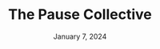 ---
slug: "pause-collective"
title: The Pause Collective
image: /assets/images/event_1.jpg
date: January 7, 2024
time: "1pm - 4pm"
location: Tiburon, CA
location_details:
cost: $75 
summary: |
  Do you like to start the 
  New-Year building a better connection with yourself and with other women but you don’t know how? 
  Then we like to invite you to “The Pause Collective” 
  to take a “pause” with us.
  This workshop for women is all about how to find that “pause” and how to reconnect with it over and over again. We would love for you to find your way back home, to reconnect with your true self, to honor your body and to rise together.
  During the workshop we connect through meditation, journaling, yoga and group connection where we will take a look at how we show up in our bodies and the world around us.
  I will collaborate with Jill Boeri, she is the founder of
  The Pause Collective, Jill is an amazing and loving human being and a therapist working with young women, I hold so much love for Jill.
  
  Please bring your yoga mat and wear comfy (yoga) clothes and layers.
details: "To reserve your spot please contact, hello@thepausecollective.co"
---